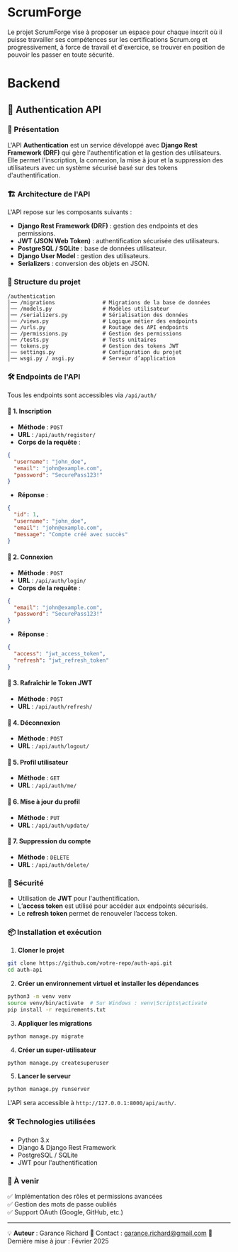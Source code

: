 # ScrumForge
Le projet ScrumForge vise à proposer un espace pour chaque inscrit où il puisse travailler ses compétences sur les certifications Scrum.org et progressivement, à force de travail et d'exercice, se trouver en position de pouvoir les passer en toute sécurité.

# Backend
## 📌 Authentication API

### 🚀 Présentation
L'API **Authentication** est un service développé avec **Django Rest Framework (DRF)** qui gère l'authentification et la gestion des utilisateurs. Elle permet l'inscription, la connexion, la mise à jour et la suppression des utilisateurs avec un système sécurisé basé sur des tokens d'authentification.

### 🏗 Architecture de l'API
L'API repose sur les composants suivants :

- **Django Rest Framework (DRF)** : gestion des endpoints et des permissions.
- **JWT (JSON Web Token)** : authentification sécurisée des utilisateurs.
- **PostgreSQL / SQLite** : base de données utilisateur.
- **Django User Model** : gestion des utilisateurs.
- **Serializers** : conversion des objets en JSON.

### 📁 Structure du projet
```
/authentication
│── /migrations               # Migrations de la base de données
│── /models.py                # Modèles utilisateur
│── /serializers.py           # Sérialisation des données
│── /views.py                 # Logique métier des endpoints
│── /urls.py                  # Routage des API endpoints
│── /permissions.py           # Gestion des permissions
│── /tests.py                 # Tests unitaires
│── tokens.py                 # Gestion des tokens JWT
│── settings.py               # Configuration du projet
│── wsgi.py / asgi.py         # Serveur d’application
```

### 🛠 Endpoints de l'API
Tous les endpoints sont accessibles via `/api/auth/`

#### 🔹 1. Inscription
- **Méthode** : `POST`
- **URL** : `/api/auth/register/`
- **Corps de la requête** :
```json
{
  "username": "john_doe",
  "email": "john@example.com",
  "password": "SecurePass123!"
}
```
- **Réponse** :
```json
{
  "id": 1,
  "username": "john_doe",
  "email": "john@example.com",
  "message": "Compte créé avec succès"
}
```

#### 🔹 2. Connexion
- **Méthode** : `POST`
- **URL** : `/api/auth/login/`
- **Corps de la requête** :
```json
{
  "email": "john@example.com",
  "password": "SecurePass123!"
}
```
- **Réponse** :
```json
{
  "access": "jwt_access_token",
  "refresh": "jwt_refresh_token"
}
```

#### 🔹 3. Rafraîchir le Token JWT
- **Méthode** : `POST`
- **URL** : `/api/auth/refresh/`

#### 🔹 4. Déconnexion
- **Méthode** : `POST`
- **URL** : `/api/auth/logout/`

#### 🔹 5. Profil utilisateur
- **Méthode** : `GET`
- **URL** : `/api/auth/me/`

#### 🔹 6. Mise à jour du profil
- **Méthode** : `PUT`
- **URL** : `/api/auth/update/`

#### 🔹 7. Suppression du compte
- **Méthode** : `DELETE`
- **URL** : `/api/auth/delete/`

### 🔐 Sécurité
- Utilisation de **JWT** pour l'authentification.
- L’**access token** est utilisé pour accéder aux endpoints sécurisés.
- Le **refresh token** permet de renouveler l’access token.

### 📦 Installation et exécution
1. **Cloner le projet**
```bash
git clone https://github.com/votre-repo/auth-api.git
cd auth-api
```

2. **Créer un environnement virtuel et installer les dépendances**
```bash
python3 -m venv venv
source venv/bin/activate  # Sur Windows : venv\Scripts\activate
pip install -r requirements.txt
```

3. **Appliquer les migrations**
```bash
python manage.py migrate
```

4. **Créer un super-utilisateur**
```bash
python manage.py createsuperuser
```

5. **Lancer le serveur**
```bash
python manage.py runserver
```

L'API sera accessible à `http://127.0.0.1:8000/api/auth/`.

### 🛠 Technologies utilisées
- Python 3.x
- Django & Django Rest Framework
- PostgreSQL / SQLite
- JWT pour l'authentification

### 📌 À venir
✅ Implémentation des rôles et permissions avancées  
✅ Gestion des mots de passe oubliés  
✅ Support OAuth (Google, GitHub, etc.)  

---
💡 **Auteur** : Garance Richard
📧 Contact : garance.richard@gmail.com
📅 Dernière mise à jour : Février 2025  
